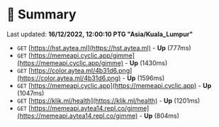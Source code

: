 # 📖 Summary
Last updated: **16/12/2022, 12:00:10 PTG "Asia/Kuala_Lumpur"**

- `GET` [https://hst.aytea.ml](https://hst.aytea.ml) - **Up** (777ms)
- `GET` [https://memeapi.cyclic.app/gimme](https://memeapi.cyclic.app/gimme) - **Up** (1430ms)
- `GET` [https://color.aytea.ml/4b31d6.png](https://color.aytea.ml/4b31d6.png) - **Up** (1596ms)
- `GET` [https://memeapi.cyclic.app](https://memeapi.cyclic.app) - **Up** (1047ms)
- `GET` [https://klik.ml/health](https://klik.ml/health) - **Up** (1201ms)
- `GET` [https://memeapi.aytea14.repl.co/gimme](https://memeapi.aytea14.repl.co/gimme) - **Up** (804ms)
